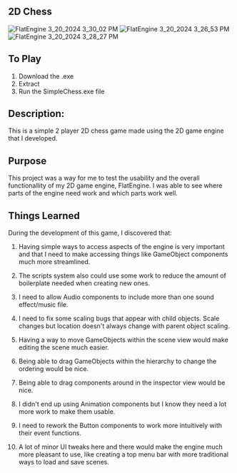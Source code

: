 ## 2D Chess

![FlatEngine 3_20_2024 3_30_02 PM](https://github.com/DillonKyleDev/2D-Chess/assets/82423961/65e31bbb-5698-4622-a9f9-3fa5d4d7fea1)
![FlatEngine 3_20_2024 3_26_53 PM](https://github.com/DillonKyleDev/2D-Chess/assets/82423961/0641a078-7379-4954-b067-46ec2903d8ae)
![FlatEngine 3_20_2024 3_28_27 PM](https://github.com/DillonKyleDev/2D-Chess/assets/82423961/42a2cfe0-bce6-47d9-be3e-59dd13ba5313)


## To Play ##

1. Download the .exe
2. Extract
3. Run the SimpleChess.exe file

## Description:

This is a simple 2 player 2D chess game made using the 2D game engine that I developed.

## Purpose

This project was a way for me to test the usability and the overall functionallity of my 2D game engine, FlatEngine.  I was able to see where parts of the engine need work and which parts work well.

## Things Learned

During the development of this game, I discovered that:

1. Having simple ways to access aspects of the engine is very important and that I need to make accessing things like GameObject components much more streamlined.

2. The scripts system also could use some work to reduce the amount of boilerplate needed when creating new ones.

3. I need to allow Audio components to include more than one sound effect/music file.

4. I need to fix some scaling bugs that appear with child objects.  Scale changes but location doesn't always change with parent object scaling.

5. Having a way to move GameObjects within the scene view would make editing the scene much easier.

6. Being able to drag GameObjects within the hierarchy to change the ordering would be nice.

7. Being able to drag components around in the inspector view would be nice.

8. I didn't end up using Animation components but I know they need a lot more work to make them usable.

9. I need to rework the Button components to work more intuitively with their event functions.

10. A lot of minor UI tweaks here and there would make the engine much more pleasant to use, like creating a top menu bar with more traditional ways to load and save scenes.
